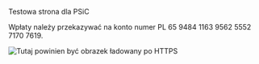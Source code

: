 Testowa strona dla PSiC

Wpłaty należy przekazywać na konto numer PL 65 9484 1163 9562 5552 7170 7619.

![Tutaj powinien być obrazek ładowany po HTTPS](https://live.staticflickr.com/2662/3925156670_a5dc6dba0b.jpg)
